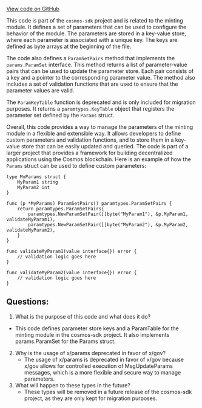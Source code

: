 [View code on GitHub](https://github.com/cosmos/cosmos-sdk/blob/main/x/mint/types/params_legacy.go)

This code is part of the `cosmos-sdk` project and is related to the minting module. It defines a set of parameters that can be used to configure the behavior of the module. The parameters are stored in a key-value store, where each parameter is associated with a unique key. The keys are defined as byte arrays at the beginning of the file.

The code also defines a `ParamSetPairs` method that implements the `params.ParamSet` interface. This method returns a list of parameter-value pairs that can be used to update the parameter store. Each pair consists of a key and a pointer to the corresponding parameter value. The method also includes a set of validation functions that are used to ensure that the parameter values are valid.

The `ParamKeyTable` function is deprecated and is only included for migration purposes. It returns a `paramtypes.KeyTable` object that registers the parameter set defined by the `Params` struct.

Overall, this code provides a way to manage the parameters of the minting module in a flexible and extensible way. It allows developers to define custom parameters and validation functions, and to store them in a key-value store that can be easily updated and queried. The code is part of a larger project that provides a framework for building decentralized applications using the Cosmos blockchain. Here is an example of how the `Params` struct can be used to define custom parameters:

```
type MyParams struct {
    MyParam1 string
    MyParam2 int
}

func (p *MyParams) ParamSetPairs() paramtypes.ParamSetPairs {
    return paramtypes.ParamSetPairs{
        paramtypes.NewParamSetPair([]byte("MyParam1"), &p.MyParam1, validateMyParam1),
        paramtypes.NewParamSetPair([]byte("MyParam2"), &p.MyParam2, validateMyParam2),
    }
}

func validateMyParam1(value interface{}) error {
    // validation logic goes here
}

func validateMyParam2(value interface{}) error {
    // validation logic goes here
}
```
## Questions: 
 1. What is the purpose of this code and what does it do?
   - This code defines parameter store keys and a ParamTable for the minting module in the cosmos-sdk project. It also implements params.ParamSet for the Params struct.
2. Why is the usage of x/params deprecated in favor of x/gov?
   - The usage of x/params is deprecated in favor of x/gov because x/gov allows for controlled execution of MsgUpdateParams messages, which is a more flexible and secure way to manage parameters.
3. What will happen to these types in the future?
   - These types will be removed in a future release of the cosmos-sdk project, as they are only kept for migration purposes.